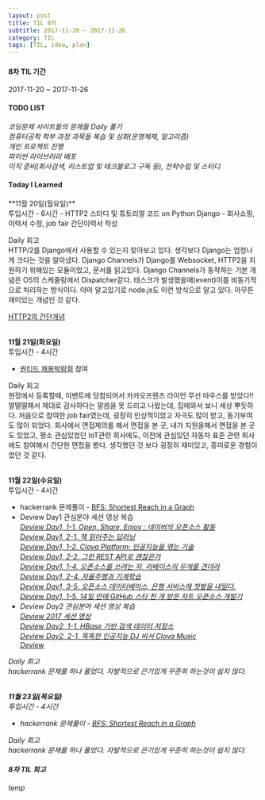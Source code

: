 ```yaml
---
layout: post
title: TIL 8차
subtitle: 2017-11-20 ~ 2017-11-26
category: TIL
tags: [TIL, idea, plan]
---
```

<h4>8차 TIL 기간</h4>
2017-11-20 ~ 2017-11-26

<h4>TODO LIST</h4>
<i class="fa fa-check-square-o" aria-hidden="true"> 코딩문제 사이트들의 문제들 Daily 풀기</i><br/>
<i class="fa fa-square-o" aria-hidden="true"> 컴퓨터공학 학부 과정 과목들 복습 및 심화(운영체제, 알고리즘)</i><br/>
<i class="fa fa-square-o" aria-hidden="true"> 개인 프로젝트 진행</i><br/>
<i class="fa fa-square-o" aria-hidden="true"> 파이썬 라이브러리 배포</i><br/>
<i class="fa fa-check-square-o" aria-hidden="true"> 이직 준비(회사검색, 리스트업 및 테크블로그 구독 등), 전략수립 및 스터디</i><br/>


<h4>Today I Learned</h4>
**11월 20일(월요일)**<br/>
투입시간 - 6시간
- HTTP2 스터디 및 튜토리얼 코드 on Python Django
- 회사쇼핑, 이력서 수정, job fair 간단이력서 작성

Daily 회고<br/>
HTTP/2를 Django에서 사용할 수 있는지 찾아보고 있다. 생각보다 Django는 엄청나게 크다는 것을 알아냈다.
Django Channels가 Django를 Websocket, HTTP2을 지원하기 위해있는 모듈이었고, 문서를 읽고있다.
Django Channels가 동작하는 기본 개념은 OS의 스케줄링에서 Dispatcher같다.
태스크가 발생했을때(event)이를 비동기적으로 처리하는 방식이다. 아마 알고있기로 node.js도 이런 방식으로 알고 있다. 아무튼 재미있는 개념인 것 같다.

[HTTP2의 간단개념](https://www.facebook.com/groups/webfrontend/permalink/1201426423335424)


<br/>**11월 21일(화요일)**<br/>
투입시간 - 4시간
- [원티드 채용박람회](https://www.wanted.co.kr/events/great) 참여

Daily 회고<br/>
현장에서 등록할때, 이벤트에 당첨되어서 카카오프렌즈 라이언 무선 마우스를 받았다!! 얼떨떨해서 제대로 감사하다는 말씀을 못 드리고 나왔는데,
집에와서 보니 세상 뿌듯하다. 처음으로 참여한 job fair였는데, 굉장히 인상적이었고 자극도 많이 받고, 동기부여도 많이 되었다.
회사에서 면접제의를 해서 면접을 본 곳, 내가 지원을해서 면접을 본 곳도 있었고, 평소 관심있었던 IoT관련 회사에도, 이전에 관심있던 자동차 표준 관련 회사에도 참여해서 간단한 면접을 봤다.
생각했던 것 보다 굉장히 재미있고, 흥미로운 경험이었던 것 같다.


<br/>**11월 22일(수요일)**<br/>
투입시간 - 4시간
- hackerrank 문제풀이 - [BFS: Shortest Reach in a Graph](https://www.hackerrank.com/challenges/ctci-bfs-shortest-reach/problem)
- Deview Day1 관심분야 세션 영상 복습<br/>
<i class="fa fa-square-o" aria-hidden="true"> [Deview Day1, 1-1. Open, Share, Enjoy : 네이버의 오픈소스 활동](http://tv.naver.com/v/2292127)<br/>
<i class="fa fa-check-square-o" aria-hidden="true"> [Deview Day1, 2-1. 책 읽어주는 딥러닝](http://tv.naver.com/v/2292650)<br/>
<i class="fa fa-check-square-o" aria-hidden="true"> [Deview Day1, 1-2. Clova Platform: 인공지능을 엮는 기술](http://tv.naver.com/v/2292237)<br/>
<i class="fa fa-square-o" aria-hidden="true"> [Deview Day1, 2-2. 그런 REST API로 괜찮은가](http://tv.naver.com/v/2292653)<br/>
<i class="fa fa-square-o" aria-hidden="true"> [Deview Day1, 1-4. 오픈소스를 쓰려는 자, 리베이스의 무게를 견뎌라](http://tv.naver.com/v/2292282)<br/>
<i class="fa fa-check-square-o" aria-hidden="true"> [Deview Day1, 2-4. 자율주행과 기계학습](http://tv.naver.com/v/2292864)<br/>
<i class="fa fa-square-o" aria-hidden="true"> [Deview Day1, 3-5. 오픈소스 데이터베이스, 은행 서비스에 첫발을 내밀다.](http://tv.naver.com/v/2293649)<br/>
<i class="fa fa-square-o" aria-hidden="true"> [Deview Day1, 1-5. 14일 만에 GitHub 스타 천 개 받은 차트 오픈소스 개발기](http://tv.naver.com/v/2292658)<br/>
- Deview Day2 관심분야 세션 영상 복습<br/>
[Deview 2017 세션 영상](https://deview.kr/2017/schedule)<br/>
<i class="fa fa-square-o" aria-hidden="true"> [Deview Day2, 1-1. HBase 기반 검색 데이터 저장소](http://tv.naver.com/v/2293769)<br/>
<i class="fa fa-square-o" aria-hidden="true"> [Deview Day2, 2-1. 똑똑한 인공지능 DJ 비서 Clova Music](http://tv.naver.com/v/2302007)<br/>
<i class="fa fa-square-o" aria-hidden="true"> [Deview ]()<br/>

Daily 회고<br/>
hackerrank 문제를 하나 풀었다. 자발적으로 끈기있게 꾸준히 하는것이 쉽지 않다. 

<br/>**11월 23일(목요일)**<br/>
투입시간 - 4시간
- hackerrank 문제풀이 - [BFS: Shortest Reach in a Graph](https://www.hackerrank.com/challenges/ctci-bfs-shortest-reach/problem)

Daily 회고<br/>
hackerrank 문제를 하나 풀었다. 자발적으로 끈기있게 꾸준히 하는것이 쉽지 않다. 


<h4>8차 TIL 회고</h4>
temp<br/>